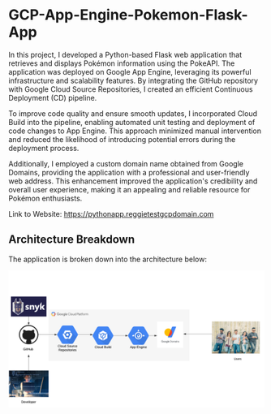 # GCP-App-Engine-Pokemon-Flask-App
In this project, I developed a Python-based Flask web application that retrieves and displays Pokémon information using the PokeAPI. The application was deployed on Google App Engine, leveraging its powerful infrastructure and scalability features. By integrating the GitHub repository with Google Cloud Source Repositories, I created an efficient Continuous Deployment (CD) pipeline.

To improve code quality and ensure smooth updates, I incorporated Cloud Build into the pipeline, enabling automated unit testing and deployment of code changes to App Engine. This approach minimized manual intervention and reduced the likelihood of introducing potential errors during the deployment process.

Additionally, I employed a custom domain name obtained from Google Domains, providing the application with a professional and user-friendly web address. This enhancement improved the application's credibility and overall user experience, making it an appealing and reliable resource for Pokémon enthusiasts.

Link to Website: https://pythonapp.reggietestgcpdomain.com

## Architecture Breakdown

The application is broken down into the architecture below:

![app](https://github.com/rjones18/Images/blob/main/APP%20Engine%20APP%204.png)
